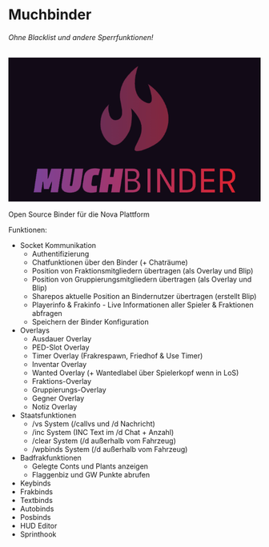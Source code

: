 # Muchbinder
###### Ohne Blacklist und andere Sperrfunktionen!

![Muchbinder](banner.gif)
 
 Open Source Binder für die Nova Plattform
 
 Funktionen:
 - Socket Kommunikation
	 - Authentifizierung
	 - Chatfunktionen über den Binder (+ Chaträume)
	 - Position von Fraktionsmitgliedern übertragen (als Overlay und Blip)
	 - Position von Gruppierungsmitgliedern übertragen (als Overlay und Blip)
	 - Sharepos aktuelle Position an Bindernutzer übertragen (erstellt Blip)
	 - Playerinfo & Frakinfo - Live Informationen aller Spieler & Fraktionen abfragen
	 - Speichern der Binder Konfiguration
- Overlays
	- Ausdauer Overlay
	- PED-Slot Overlay
	- Timer Overlay (Frakrespawn, Friedhof & Use Timer)
	- Inventar Overlay
	- Wanted Overlay (+ Wantedlabel über Spielerkopf wenn in LoS)
	- Fraktions-Overlay
	- Gruppierungs-Overlay
	- Gegner Overlay
	- Notiz Overlay
- Staatsfunktionen
	- /vs System (/callvs und /d Nachricht)
	- /inc System (INC Text im /d Chat + Anzahl)
	- /clear System (/d außerhalb vom Fahrzeug)
	- /wpbinds System (/d außerhalb vom Fahrzeug)
- Badfrakfunktionen
	- Gelegte Conts und Plants anzeigen
	- Flaggenbiz und GW Punkte abrufen
- Keybinds
- Frakbinds
- Textbinds
- Autobinds
- Posbinds
- HUD Editor
- Sprinthook
